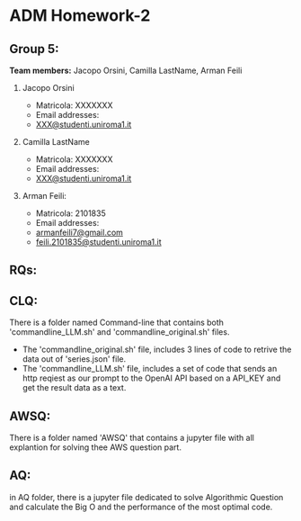 # ADM Homework-2
## Group 5:
**Team members:** Jacopo Orsini, Camilla LastName, Arman Feili

1) Jacopo Orsini
   - Matricola: XXXXXXX
   - Email addresses:
   - XXX@studenti.uniroma1.it

3) Camilla LastName
   - Matricola: XXXXXXX
   - Email addresses:
   - XXX@studenti.uniroma1.it

5) Arman Feili:
   - Matricola: 2101835
   - Email addresses:
   - armanfeili7@gmail.com
   - feili.2101835@studenti.uniroma1.it

## RQs: 

## CLQ:
There is a folder named Command-line that contains both 'commandline_LLM.sh' and 'commandline_original.sh' files.
- The 'commandline_original.sh' file, includes 3 lines of code to retrive the data out of 'series.json' file.
- The 'commandline_LLM.sh' file, includes a set of code that sends an http reqiest as our prompt to the OpenAI API based on a API_KEY and get the result data as a text.

## AWSQ:
There is a folder named 'AWSQ' that contains a jupyter file with all explantion for solving thee AWS question part.

## AQ:
in AQ folder, there is a jupyter file dedicated to solve Algorithmic Question and calculate the Big O and the performance of the most optimal code.

